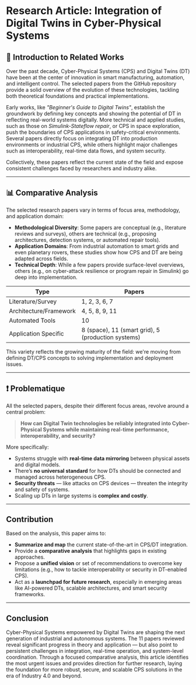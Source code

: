 # Research Article: Integration of Digital Twins in Cyber-Physical Systems

## 🧠 Introduction to Related Works

Over the past decade, Cyber-Physical Systems (CPS) and Digital Twins (DT) have been at the center of innovation in smart manufacturing, automation, and intelligent control. The selected papers from the GitHub repository provide a solid overview of the evolution of these technologies, tackling both theoretical foundations and practical implementations.

Early works, like *"Beginner's Guide to Digital Twins"*, establish the groundwork by defining key concepts and showing the potential of DT in reflecting real-world systems digitally. More technical and applied studies, such as those on *Simulink-Stateflow repair*, or CPS in space exploration, push the boundaries of CPS applications in safety-critical environments. Several papers directly focus on integrating DT into production environments or industrial CPS, while others highlight major challenges such as interoperability, real-time data flows, and system security.

Collectively, these papers reflect the current state of the field and expose consistent challenges faced by researchers and industry alike.

---

## 📊 Comparative Analysis

The selected research papers vary in terms of focus area, methodology, and application domain:

- **Methodological Diversity**: Some papers are conceptual (e.g., literature reviews and surveys), others are technical (e.g., proposing architectures, detection systems, or automated repair tools).
- **Application Domains**: From industrial automation to smart grids and even planetary rovers, these studies show how CPS and DT are being adapted across fields.
- **Technical Depth**: While a few papers provide surface-level overviews, others (e.g., on cyber-attack resilience or program repair in Simulink) go deep into implementation.

| Type                  | Papers                          |
|-----------------------|----------------------------------|
| Literature/Survey     | 1, 2, 3, 6, 7                   |
| Architecture/Framework| 4, 5, 8, 9, 11                  |
| Automated Tools       | 10                              |
| Application Specific  | 8 (space), 11 (smart grid), 5 (production systems) |

This variety reflects the growing maturity of the field: we're moving from defining DT/CPS concepts to solving implementation and deployment issues.

---

## ❗ Problematique

All the selected papers, despite their different focus areas, revolve around a central problem:

> **How can Digital Twin technologies be reliably integrated into Cyber-Physical Systems while maintaining real-time performance, interoperability, and security?**

More specifically:
- Systems struggle with **real-time data mirroring** between physical assets and digital models.
- There’s **no universal standard** for how DTs should be connected and managed across heterogeneous CPS.
- **Security threats** — like attacks on CPS devices — threaten the integrity and safety of systems.
- Scaling up DTs in large systems is **complex and costly**.

---

##  Contribution

Based on the analysis, this paper aims to:
- **Summarize and map** the current state-of-the-art in CPS/DT integration.
- Provide a **comparative analysis** that highlights gaps in existing approaches.
- Propose a **unified vision** or set of recommendations to overcome key limitations (e.g., how to tackle interoperability or security in DT-enabled CPS).
- Act as a **launchpad for future research**, especially in emerging areas like AI-powered DTs, scalable architectures, and smart security frameworks.

---

##  Conclusion

Cyber-Physical Systems empowered by Digital Twins are shaping the next generation of industrial and autonomous systems. The 11 papers reviewed reveal significant progress in theory and application — but also point to persistent challenges in integration, real-time operation, and system-level coordination. Through a focused comparative analysis, this article identifies the most urgent issues and provides direction for further research, laying the foundation for more robust, secure, and scalable CPS solutions in the era of Industry 4.0 and beyond.

